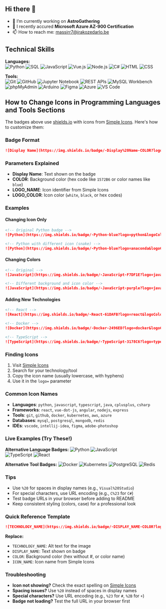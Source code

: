 ## Hi there 👋

- 🔭 I’m currently working on **AstroGathering**
- 🌱 I recently accured **Microsoft Azure AZ-900 Certification**
- 📫 How to reach me: massirr7@irakozedarlo.be

## Technical Skills

**Languages:**  
![Python](https://img.shields.io/badge/-Python-blue?logo=python&logoColor=white)
![SQL](https://img.shields.io/badge/-SQL-4479A1?logo=mysql&logoColor=white)
![JavaScript](https://img.shields.io/badge/-JavaScript-F7DF1E?logo=javascript&logoColor=black)
![Vue.js](https://img.shields.io/badge/-Vue.js-4FC08D?logo=vue.js&logoColor=white)
![Node.js](https://img.shields.io/badge/-Node.js-339933?logo=node.js&logoColor=white)
![C#](https://img.shields.io/badge/-C%23-239120?logo=c-sharp&logoColor=white)
![HTML](https://img.shields.io/badge/-HTML5-E34F26?logo=html5&logoColor=white)
![CSS](https://img.shields.io/badge/-CSS3-1572B6?logo=css3&logoColor=white)

**Tools:**  
![Git](https://img.shields.io/badge/-Git-F05032?logo=git&logoColor=white)
![GitHub](https://img.shields.io/badge/-GitHub-181717?logo=github&logoColor=white)
![Jupyter Notebook](https://img.shields.io/badge/-Jupyter-F37626?logo=jupyter&logoColor=white)
![REST APIs](https://img.shields.io/badge/-REST%20API-6DB33F?logo=swagger&logoColor=white)
![MySQL Workbench](https://img.shields.io/badge/-MySQL%20Workbench-4479A1?logo=mysql&logoColor=white)
![phpMyAdmin](https://img.shields.io/badge/-phpMyAdmin-6C78AF?logo=php&logoColor=white)
![Arduino](https://img.shields.io/badge/-Arduino-00979D?logo=arduino&logoColor=white)
![Figma](https://img.shields.io/badge/-Figma-F24E1E?logo=figma&logoColor=white)
![Azure](https://img.shields.io/badge/-Azure-0078D4?logo=microsoftazure&logoColor=white)
![VS Code](https://img.shields.io/badge/-VSCode-007ACC?logo=visual-studio-code&logoColor=white)

## How to Change Icons in Programming Languages and Tools Sections

The badges above use [shields.io](https://shields.io) with icons from [Simple Icons](https://simpleicons.org). Here's how to customize them:

### Badge Format
```markdown
![Display Name](https://img.shields.io/badge/-Display%20Name-COLOR?logo=LOGO_NAME&logoColor=LOGO_COLOR)
```

### Parameters Explained
- **Display Name**: Text shown on the badge
- **COLOR**: Background color (hex code like `1572B6` or color names like `blue`)
- **LOGO_NAME**: Icon identifier from Simple Icons
- **LOGO_COLOR**: Icon color (`white`, `black`, or hex codes)

### Examples

#### Changing Icon Only
```markdown
<!-- Original Python badge -->
![Python](https://img.shields.io/badge/-Python-blue?logo=python&logoColor=white)

<!-- Python with different icon (snake) -->
![Python](https://img.shields.io/badge/-Python-blue?logo=anaconda&logoColor=white)
```

#### Changing Colors
```markdown
<!-- Original -->
![JavaScript](https://img.shields.io/badge/-JavaScript-F7DF1E?logo=javascript&logoColor=black)

<!-- Different background and icon color -->
![JavaScript](https://img.shields.io/badge/-JavaScript-purple?logo=javascript&logoColor=yellow)
```

#### Adding New Technologies
```markdown
<!-- React -->
![React](https://img.shields.io/badge/-React-61DAFB?logo=react&logoColor=black)

<!-- Docker -->
![Docker](https://img.shields.io/badge/-Docker-2496ED?logo=docker&logoColor=white)

<!-- TypeScript -->
![TypeScript](https://img.shields.io/badge/-TypeScript-3178C6?logo=typescript&logoColor=white)
```

### Finding Icons
1. Visit [Simple Icons](https://simpleicons.org)
2. Search for your technology/tool
3. Copy the icon name (usually lowercase, with hyphens)
4. Use it in the `logo=` parameter

### Common Icon Names
- **Languages**: `python`, `javascript`, `typescript`, `java`, `cplusplus`, `csharp`
- **Frameworks**: `react`, `vue-dot-js`, `angular`, `nodejs`, `express`
- **Tools**: `git`, `github`, `docker`, `kubernetes`, `aws`, `azure`
- **Databases**: `mysql`, `postgresql`, `mongodb`, `redis`
- **IDEs**: `vscode`, `intellij-idea`, `figma`, `adobe-photoshop`

### Live Examples (Try These!)

**Alternative Language Badges:**
![Python](https://img.shields.io/badge/-Python-3776AB?logo=python&logoColor=white)
![JavaScript](https://img.shields.io/badge/-JavaScript-F7DF1E?logo=javascript&logoColor=black)  
![TypeScript](https://img.shields.io/badge/-TypeScript-3178C6?logo=typescript&logoColor=white)
![React](https://img.shields.io/badge/-React-61DAFB?logo=react&logoColor=black)

**Alternative Tool Badges:**
![Docker](https://img.shields.io/badge/-Docker-2496ED?logo=docker&logoColor=white)
![Kubernetes](https://img.shields.io/badge/-Kubernetes-326CE5?logo=kubernetes&logoColor=white)
![PostgreSQL](https://img.shields.io/badge/-PostgreSQL-336791?logo=postgresql&logoColor=white)
![Redis](https://img.shields.io/badge/-Redis-DC382D?logo=redis&logoColor=white)

### Tips
- Use `%20` for spaces in display names (e.g., `Visual%20Studio`)
- For special characters, use URL encoding (e.g., `C%23` for `C#`)
- Test badge URLs in your browser before adding to README
- Keep consistent styling (colors, case) for a professional look

### Quick Reference Template
```markdown
![TECHNOLOGY_NAME](https://img.shields.io/badge/-DISPLAY_NAME-COLOR?logo=ICON_NAME&logoColor=white)
```

**Replace:**
- `TECHNOLOGY_NAME`: Alt text for the image
- `DISPLAY_NAME`: Text shown on badge  
- `COLOR`: Background color (hex without #, or color name)
- `ICON_NAME`: Icon name from Simple Icons

### Troubleshooting
- **Icon not showing?** Check the exact spelling on [Simple Icons](https://simpleicons.org)
- **Spacing issues?** Use `%20` instead of spaces in display names
- **Special characters?** Use URL encoding (e.g., `%23` for `#`, `%2B` for `+`)
- **Badge not loading?** Test the full URL in your browser first


<!--
**massirr/massirr** is a ✨ _special_ ✨ repository because its `README.md` (this file) appears on your GitHub profile.

Here are some ideas to get you started:

- 🔭 I’m currently working on ...
- 🌱 I’m currently learning ...
- 👯 I’m looking to collaborate on ...
- 🤔 I’m looking for help with ...
- 💬 Ask me about ...
- 📫 How to reach me: ...
- 😄 Pronouns: ...
- ⚡ Fun fact: ...
-->

